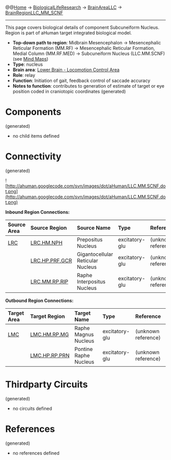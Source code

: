 @@[Home](Home.md) -> [BiologicalLifeResearch](BiologicalLifeResearch.md) -> [BrainAreaLLC](BrainAreaLLC.md) -> [BrainRegionLLC\_MM\_SCNF](BrainRegionLLC_MM_SCNF.md)

---


This page covers biological details of component Subcuneiform Nucleus.
Region is part of aHuman target integrated biological model.

  * **Top-down path to region**: Midbrain Mesencephalon -> Mesencephalic Reticular Formation (MM.RF) -> Mesencephalic Reticular Formation, Medial Column (MM.RF.MED) -> Subcuneiform Nucleus (LLC.MM.SCNF) (see [Mind Maps](OverallMindMaps.md))
  * **Type**: nucleus
  * **Brain area**: [Lower Brain - Locomotion Control Area](BrainAreaLLC.md)
  * **Role**: relay
  * **Function**: Initiation of gait, feedback control of saccade accuracy
  * **Notes to function**: contributes to generation of estimate of target or eye position coded in craniotopic coordinates
(generated)
# Components #
(generated)


  * no child items defined

# Connectivity #
(generated)


![http://ahuman.googlecode.com/svn/images/dot/aHuman/LLC.MM.SCNF.dot.png](http://ahuman.googlecode.com/svn/images/dot/aHuman/LLC.MM.SCNF.dot.png)

**Inbound Region Connections:**

| **Source Area** | **Source Region** | **Source Name** | **Type** | **Reference** |
|:----------------|:------------------|:----------------|:---------|:--------------|
| [LRC](BrainAreaLRC.md) | [LRC.HM.NPH](BrainRegionLRC_HM_NPH.md) | Prepositus Nucleus | excitatory-glu | (unknown reference) |
|                 | [LRC.HP.PRF.GCR](BrainRegionLRC_HP_PRF_GCR.md) | Gigantocellular Reticular Nucleus | excitatory-glu | (unknown reference) |
|                 | [LRC.MM.RP.RIP](BrainRegionLRC_MM_RP_RIP.md) | Raphe Interpositus Nucleus | excitatory-glu | (unknown reference) |

**Outbound Region Connections:**

| **Target Area** | **Target Region** | **Target Name** | **Type** | **Reference** |
|:----------------|:------------------|:----------------|:---------|:--------------|
| [LMC](BrainAreaLMC.md) | [LMC.HM.RP.MG](BrainRegionLMC_HM_RP_MG.md) | Raphe Magnus Nucleus | excitatory-glu | (unknown reference) |
|                 | [LMC.HP.RP.PRN](BrainRegionLMC_HP_RP_PRN.md) | Pontine Raphe Nucleus | excitatory-glu | (unknown reference) |

# Thirdparty Circuits #
(generated)

  * no circuits defined

# References #
(generated)

  * no references defined
